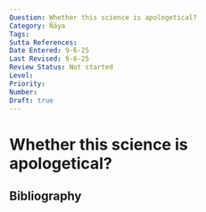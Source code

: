 ```yaml
---
Question: Whether this science is apologetical?
Category: Ñāya
Tags: 
Sutta References: 
Date Entered: 9-6-25
Last Revised: 9-6-25
Review Status: Not started
Level: 
Priority: 
Number: 
Draft: true
---
```


# Whether this science is apologetical?

## Bibliography

<!-- 

Notes:

Objection 1: It seems this science is apologetical, for it is said that debate is appropriate to this science, but religious is about defending and asserting doctrines; therefore, this science is apologetical.

On the contrary, I answer that apologetics, as normally conceived, is the activity of presupposing the truth of a doctrine, and then subsequently finding rational means to defend and assert it. However, this science does not presuppose any doctrine which should not be presupposed, and then subsequently find rational means to defend and assert it; rather, it aims provisionally to express the Dhamma-Vināya of the Buddha Gotama as rationally as possible, for the aim of finding a true Dhamma-Vināya, for the ultimate aim of Nibbāna.

-->